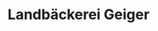 ---
title: "Landbäckerei Geiger"
url: /rottweil/landbaeckerei-geiger-koenigstrasse/
shop: Bäckerei
---